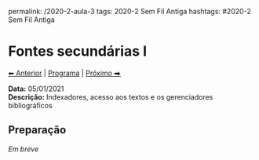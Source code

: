 permalink: /2020-2-aula-3
tags: 2020-2 Sem Fil Antiga
hashtags: #2020-2 Sem Fil Antiga

# Fontes secundárias I

[⬅ Anterior](2020-2-aula-2) | [Programa](/2020-2-sem) | [Próximo ⮕](2020-2-aula-4)  

**Data:** 05/01/2021  
**Descrição:** Indexadores, acesso aos textos e os gerenciadores bibliográficos  

## Preparação

*Em breve*

